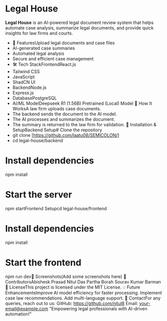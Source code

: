 # Legal House
**Legal House** is an AI-powered legal document review system that helps automate case analysis, summarize legal documents, and provide quick insights for law firms and courts.
- 🚀 FeaturesUpload legal documents and case files
- AI-generated case summaries
- Automated legal analysis
- Secure and efficient case management
- 🛠 Tech StackFrontendReact.js
- Tailwind CSS
- JavaScript
- ShadCN UI
- BackendNode.js
- Express.js
- DatabasePostgreSQL
- AI/ML ModelDeepseek R1 (1.56B) Pretrained (Local) Model
📌 How It WorksA law firm uploads case documents.
- The backend sends the document to the AI model.
- The AI processes and summarizes the document.
- The summary is returned to the law firm for validation.
🔧 Installation & SetupBackend Setup# Clone the repository
- git clone [https://github.com/laatu08/SEMICOLON/]
- cd legal-house/backend

# Install dependencies
npm install

# Start the server
npm startFrontend Setupcd legal-house/frontend

# Install dependencies
npm install

# Start the frontend
npm run dev📸 Screenshots(Add some screenshots here)
🤝 ContributorsAbishesk Prasad
Nitul Das
Partha Borah
Sourav Kumar Barman
📜 LicenseThis project is licensed under the MIT License.
💡 Future EnhancementsImprove AI model efficiency for faster processing.
Implement case law recommendations.
Add multi-language support.
📩 ContactFor any queries, reach out to us:
GitHub: https://github.com/nitul8
Email: your-email@example.com
"Empowering legal professionals with AI-driven automation!"
